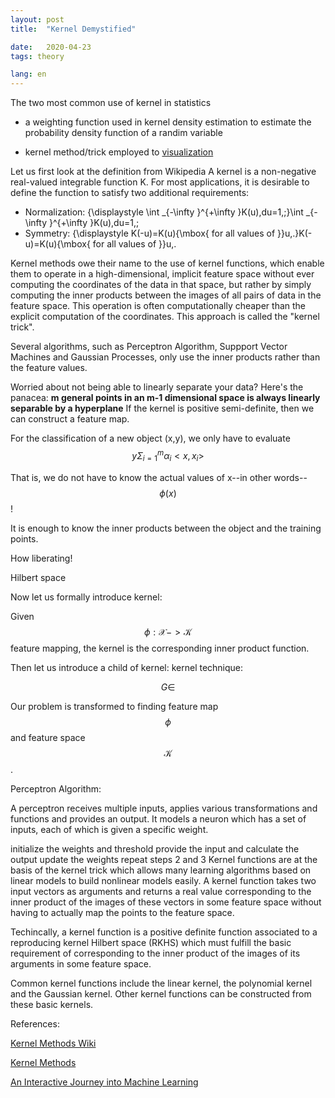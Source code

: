 ```yaml
---
layout: post
title:  "Kernel Demystified"

date:   2020-04-23 
tags: theory

lang: en
---
```


The two most common use of kernel in statistics
+ a weighting function used in kernel density estimation to estimate the probability density function of a randim variable

+ kernel method/trick employed to [visualization][ref-4]

Let us first look at the definition from Wikipedia
A kernel is a non-negative real-valued integrable function K. For most applications, it is desirable to define the function to satisfy two additional requirements:

+ Normalization:
{\displaystyle \int _{-\infty }^{+\infty }K(u)\,du=1\,;}\int _{-\infty }^{+\infty }K(u)\,du=1\,;
+ Symmetry:
{\displaystyle K(-u)=K(u){\mbox{ for all values of }}u\,.}K(-u)=K(u){\mbox{ for all values of }}u\,.

Kernel methods owe their name to the use of kernel functions, which enable them to operate in a high-dimensional, implicit feature space without ever computing the coordinates of the data in that space, but rather by simply computing the inner products between the images of all pairs of data in the feature space. This operation is often computationally cheaper than the explicit computation of the coordinates. This approach is called the "kernel trick".

Several algorithms, such as Perceptron Algorithm, Suppport Vector Machines and Gaussian Processes, only use the inner products rather than the feature values.

Worried about not being able to linearly separate your data? Here's the panacea:
**m general points in an m-1 dimensional space is always linearly separable by a hyperplane**
If the kernel is positive semi-definite, then we can construct a feature map.

For the classification of a new object (x,y), we only have to evaluate
$$y\Sigma_{i=1}^m \alpha_i <x, x_i>$$

That is, we do not have to know the actual values of x--in other words--$$\phi(x)$$!

It is enough to know the inner products between the object and the training points.

How liberating!

Hilbert space

Now let us formally introduce kernel:

Given $$\phi: \mathcal {X} -> \mathcal {K}$$ feature mapping, the kernel is the corresponding inner product function. 

Then let us introduce a child of kernel: kernel technique:

$$G \in $$

Our problem is transformed to finding feature map $$\phi$$ and feature space $$\mathcal {K}$$.

Perceptron Algorithm:

A perceptron receives multiple inputs, applies various transformations and functions and provides an output. It models a neuron which has a set of inputs, each of which is given a specific weight.

initialize the weights and threshold
provide the input and calculate the output
update the weights
repeat steps 2 and 3
Kernel functions are at the basis of the kernel trick which allows many learning algorithms based on linear models to build nonlinear models easily. A kernel function takes two input vectors as arguments and returns a real value corresponding to the inner product of the images of these vectors in some feature space without having to actually map the points to the feature space.

Techincally, a kernel function is a positive definite function associated to a reproducing kernel Hilbert space (RKHS) which must fulfill the basic requirement of corresponding to the inner product of the images of its arguments in some feature space.

Common kernel functions include the linear kernel, the polynomial kernel and the Gaussian kernel. Other kernel functions can be constructed from these basic kernels.

References:

[Kernel Methods Wiki][ref-1]

[Kernel Methods][ref-2]

[An Interactive Journey into Machine Learning][ref-3]

[ref-1]:https://en.wikipedia.org/wiki/Kernel_method
[ref-2]:http://www.cs.cmu.edu/~aarti/Class/10701_Spring14/slides/kernel_methods.pdf
[ref-3]:https://mlweb.loria.fr/book/en/kernels.html
[ref-4]: https://www.youtube.com/watch?v=3liCbRZPrZA
